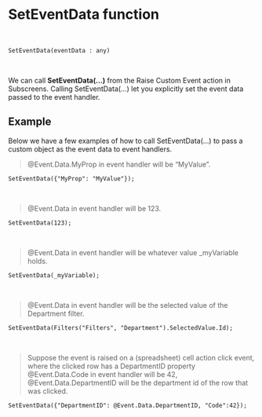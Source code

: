 # SetEventData function

<br/>

```
SetEventData(eventData : any)
```
<br/>

We can call **SetEventData(…)** from the Raise Custom Event action in Subscreens. Calling SetEventData(…) let you explicitly set the event data passed to the event handler.
<br/>

## Example
Below we have a few examples of how to call SetEventData(…) to pass a custom object as the event data to event handlers.
<br/>

>@Event.Data.MyProp in event handler will be “MyValue”.

```
SetEventData({"MyProp": "MyValue"});
```
<br/>

>@Event.Data in event handler will be 123.

```
SetEventData(123);
```
<br/>

>@Event.Data in event handler will be whatever value _myVariable holds.

```
SetEventData(_myVariable);
```
<br/>

>@Event.Data in event handler will be the selected value of the Department filter.

```
SetEventData(Filters("Filters", "Department").SelectedValue.Id);
```
<br/>

>Suppose the event is raised on a (spreadsheet) cell action click event, where the clicked row has a DepartmentID property
@Event.Data.Code in event handler will be 42, @Event.Data.DepartmentID will be the department id of the row that was clicked.

```
SetEventData({"DepartmentID": @Event.Data.DepartmentID, "Code":42});
```
